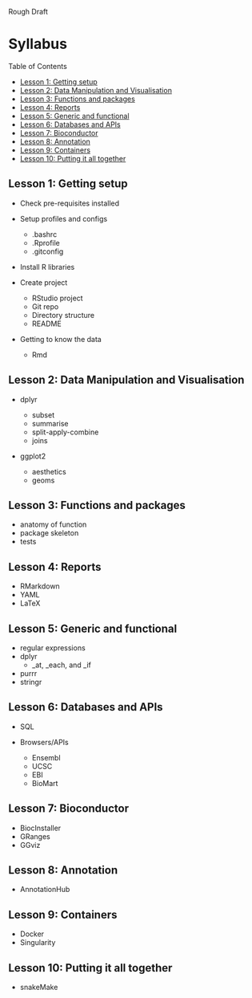 Rough Draft

# Syllabus

Table of Contents
- [Lesson 1: Getting setup](#lesson-1-getting-setup)
- [Lesson 2: Data Manipulation and Visualisation](#lesson-2-data-manipulation-and-visualisation)
- [Lesson 3: Functions and packages](#lesson-3-functions-and-packages)
- [Lesson 4: Reports](#lesson-4-reports)
- [Lesson 5: Generic and functional](#lesson-5-generic-and-functional)
- [Lesson 6: Databases and APIs](#lesson-6-databases-and-apis)
- [Lesson 7: Bioconductor](#lesson-7-bioconductor)
- [Lesson 8: Annotation](#lesson-8-annotation)
- [Lesson 9: Containers](#lesson-9-containers)
- [Lesson 10: Putting it all together](#lesson-10-putting-it-all-together)


## Lesson 1: Getting setup

- Check pre-requisites installed

- Setup profiles and configs
  - .bashrc
  - .Rprofile
  - .gitconfig

- Install R libraries

- Create project
  - RStudio project
  - Git repo
  - Directory structure
  - README

- Getting to know the data
  - Rmd
 
## Lesson 2: Data Manipulation and Visualisation

- dplyr
  - subset
  - summarise
  - split-apply-combine
  - joins
  
- ggplot2
  - aesthetics
  - geoms

## Lesson 3: Functions and packages

- anatomy of function
- package skeleton
- tests


## Lesson 4: Reports

- RMarkdown
- YAML
- LaTeX


## Lesson 5: Generic and functional

- regular expressions
- dplyr
  - \_at, \_each, and \_if
- purrr
- stringr


## Lesson 6: Databases and APIs

- SQL

- Browsers/APIs
  - Ensembl
  - UCSC
  - EBI
  - BioMart

## Lesson 7: Bioconductor

- BiocInstaller
- GRanges
- GGviz

## Lesson 8: Annotation

- AnnotationHub

## Lesson 9: Containers

- Docker
- Singularity

## Lesson 10: Putting it all together

- snakeMake


